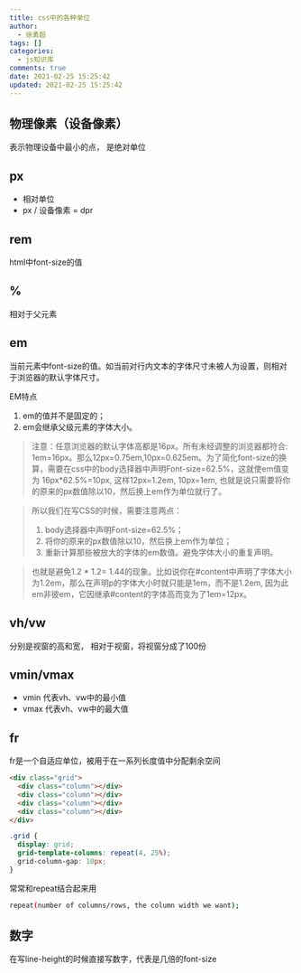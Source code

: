 ```yaml
---
title: css中的各种单位
author:
  - 徐勇超
tags: []
categories:
  - js知识库
comments: true
date: 2021-02-25 15:25:42
updated: 2021-02-25 15:25:42
---
```


## 物理像素（设备像素）

表示物理设备中最小的点， 是绝对单位

## px

- 相对单位
- px / 设备像素 = dpr

## rem
html中font-size的值

## %
相对于父元素

## em 
当前元素中font-size的值。如当前对行内文本的字体尺寸未被人为设置，则相对于浏览器的默认字体尺寸。

EM特点

1. em的值并不是固定的；
2. em会继承父级元素的字体大小。

<!-- more -->

>注意：任意浏览器的默认字体高都是16px。所有未经调整的浏览器都符合: 1em=16px。那么12px=0.75em,10px=0.625em。为了简化font-size的换算，需要在css中的body选择器中声明Font-size=62.5%，这就使em值变为 16px*62.5%=10px, 这样12px=1.2em, 10px=1em, 也就是说只需要将你的原来的px数值除以10，然后换上em作为单位就行了。

>所以我们在写CSS的时候，需要注意两点：
>
>1. body选择器中声明Font-size=62.5%；
>2. 将你的原来的px数值除以10，然后换上em作为单位；
>3. 重新计算那些被放大的字体的em数值。避免字体大小的重复声明。

>也就是避免1.2 * 1.2= 1.44的现象。比如说你在#content中声明了字体大小为1.2em，那么在声明p的字体大小时就只能是1em，而不是1.2em, 因为此em非彼em，它因继承#content的字体高而变为了1em=12px。

## vh/vw
分别是视窗的高和宽， 相对于视窗，将视窗分成了100份

## vmin/vmax
- vmin 代表vh、vw中的最小值
- vmax 代表vh、vw中的最大值

## fr
fr是一个自适应单位，被用于在一系列长度值中分配剩余空间
```html
<div class="grid">
  <div class="column"></div>
  <div class="column"></div>
  <div class="column"></div>
  <div class="column"></div>
</div>

```
```css
.grid {
  display: grid;
  grid-template-columns: repeat(4, 25%);
  grid-column-gap: 10px;
}

```

常常和repeat结合起来用
```bash
repeat(number of columns/rows, the column width we want);
```

## 数字

在写line-height的时候直接写数字，代表是几倍的font-size